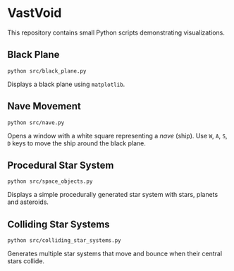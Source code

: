 # VastVoid

This repository contains small Python scripts demonstrating visualizations.

## Black Plane

```
python src/black_plane.py
```

Displays a black plane using `matplotlib`.

## Nave Movement

```
python src/nave.py
```

Opens a window with a white square representing a *nave* (ship). Use `W`, `A`, `S`, `D` keys to move the ship around the black plane.

## Procedural Star System

```
python src/space_objects.py
```

Displays a simple procedurally generated star system with stars, planets and asteroids.

## Colliding Star Systems

```
python src/colliding_star_systems.py
```

Generates multiple star systems that move and bounce when their central stars collide.
